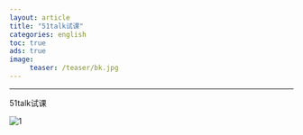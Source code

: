 ```yaml
---
layout: article
title: "51talk试课"
categories: english
toc: true
ads: true
image:
     teaser: /teaser/bk.jpg
---
```


---

51talk试课

![1](https://github.com/storage201602/storage201602/blob/master/chenyifan2016/_posts/english/2016-02-03-2244english.md/0203_35.jpg?raw=true)

